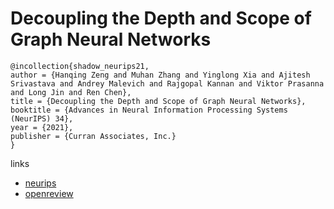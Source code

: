 # Decoupling the Depth and Scope of Graph Neural Networks

```
@incollection{shadow_neurips21,
author = {Hanqing Zeng and Muhan Zhang and Yinglong Xia and Ajitesh Srivastava and Andrey Malevich and Rajgopal Kannan and Viktor Prasanna and Long Jin and Ren Chen},
title = {Decoupling the Depth and Scope of Graph Neural Networks},
booktitle = {Advances in Neural Information Processing Systems (NeurIPS) 34},
year = {2021},
publisher = {Curran Associates, Inc.}
}
```

links
- [neurips](https://neurips.cc/Conferences/2021/ScheduleMultitrack?event=26355)
- [openreview](https://openreview.net/forum?id=_IY3_4psXuf)
